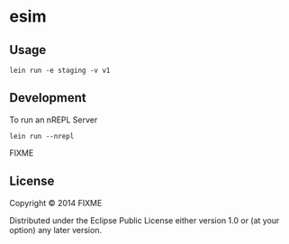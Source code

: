 # esim

## Usage

	lein run -e staging -v v1


## Development

To run an nREPL Server

	lein run --nrepl

FIXME

## License

Copyright © 2014 FIXME

Distributed under the Eclipse Public License either version 1.0 or (at
your option) any later version.
